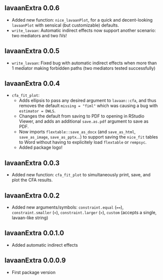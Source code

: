 ## lavaanExtra 0.0.6
* Added new function: `nice_lavaanPlot`, for a quick and decent-looking `lavaanPlot` with sensical (but customizable) defaults.
* `write_lavaan`: Automatic indirect effects now support another scenario: two mediators and two IVs!

## lavaanExtra 0.0.5
* `write_lavaan`: Fixed bug with automatic indirect effects when more than 1 mediator making forbidden paths (two mediators tested successfully)

## lavaanExtra 0.0.4
* `cfa_fit_plot`: 
  * Adds ellipsis to pass any desired argument to `lavaan::cfa`, and thus removes the default `missing = "fiml"` which was causing a bug with `estimator = DWLS`.
  * Changes the default from saving to PDF to opening in RStudio Viewer, and adds an additional `save.as.pdf` argument to save as PDF.
  * Now imports `flextable::save_as_docx` (and `save_as_html`, `save_as_image`, `save_as_pptx`...) to support saving the `nice_fit` tables to Word without having to explicitely load `flextable` or `rempsyc`.
  * Added package logo!

## lavaanExtra 0.0.3
* Added new function: `cfa_fit_plot` to simultaneously print, save, and plot the CFA results.

## lavaanExtra 0.0.2
* Added new arguments/symbols: `constraint.equal` (`==`), `constraint.smaller` (`<`), `constraint.larger` (`>`), `custom` (accepts a single, lavaan-like string)

## lavaanExtra 0.0.1.0
* Added automatic indirect effects

## lavaanExtra 0.0.0.9
* First package version

